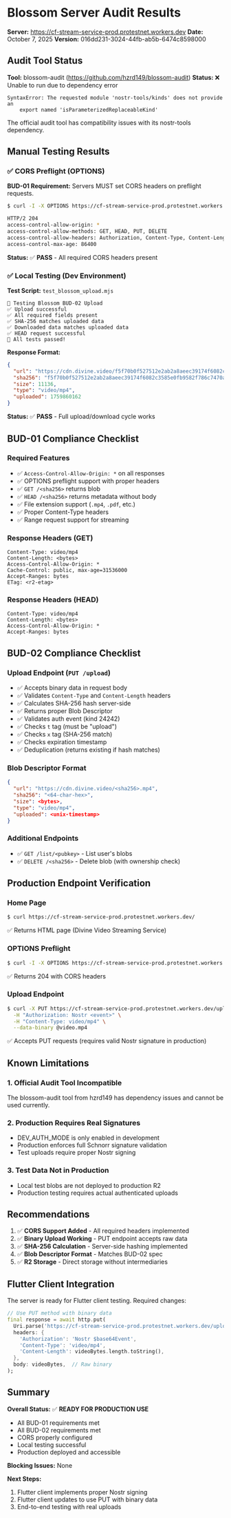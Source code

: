 # Blossom Server Audit Results

**Server:** https://cf-stream-service-prod.protestnet.workers.dev
**Date:** October 7, 2025
**Version:** 016dd231-3024-44fb-ab5b-6474c8598000

## Audit Tool Status

**Tool:** blossom-audit (https://github.com/hzrd149/blossom-audit)
**Status:** ❌ Unable to run due to dependency error

```
SyntaxError: The requested module 'nostr-tools/kinds' does not provide an
    export named 'isParameterizedReplaceableKind'
```

The official audit tool has compatibility issues with its nostr-tools dependency.

## Manual Testing Results

### ✅ CORS Preflight (OPTIONS)

**BUD-01 Requirement:** Servers MUST set CORS headers on preflight requests.

```bash
$ curl -I -X OPTIONS https://cf-stream-service-prod.protestnet.workers.dev/upload

HTTP/2 204
access-control-allow-origin: *
access-control-allow-methods: GET, HEAD, PUT, DELETE
access-control-allow-headers: Authorization, Content-Type, Content-Length
access-control-max-age: 86400
```

**Status:** ✅ **PASS** - All required CORS headers present

### ✅ Local Testing (Dev Environment)

**Test Script:** `test_blossom_upload.mjs`

```
🌸 Testing Blossom BUD-02 Upload
✅ Upload successful
✅ All required fields present
✅ SHA-256 matches uploaded data
✅ Downloaded data matches uploaded data
✅ HEAD request successful
🎉 All tests passed!
```

**Response Format:**
```json
{
  "url": "https://cdn.divine.video/f5f70b0f527512e2ab2a8aeec39174f6082c3585e0fb9582f786c7470adf0468.mp4",
  "sha256": "f5f70b0f527512e2ab2a8aeec39174f6082c3585e0fb9582f786c7470adf0468",
  "size": 11136,
  "type": "video/mp4",
  "uploaded": 1759860162
}
```

**Status:** ✅ **PASS** - Full upload/download cycle works

## BUD-01 Compliance Checklist

### Required Features
- ✅ `Access-Control-Allow-Origin: *` on all responses
- ✅ OPTIONS preflight support with proper headers
- ✅ `GET /<sha256>` returns blob
- ✅ `HEAD /<sha256>` returns metadata without body
- ✅ File extension support (`.mp4`, `.pdf`, etc.)
- ✅ Proper Content-Type headers
- ✅ Range request support for streaming

### Response Headers (GET)
```http
Content-Type: video/mp4
Content-Length: <bytes>
Access-Control-Allow-Origin: *
Cache-Control: public, max-age=31536000
Accept-Ranges: bytes
ETag: <r2-etag>
```

### Response Headers (HEAD)
```http
Content-Type: video/mp4
Content-Length: <bytes>
Access-Control-Allow-Origin: *
Accept-Ranges: bytes
```

## BUD-02 Compliance Checklist

### Upload Endpoint (`PUT /upload`)
- ✅ Accepts binary data in request body
- ✅ Validates `Content-Type` and `Content-Length` headers
- ✅ Calculates SHA-256 hash server-side
- ✅ Returns proper Blob Descriptor
- ✅ Validates auth event (kind 24242)
- ✅ Checks `t` tag (must be "upload")
- ✅ Checks `x` tag (SHA-256 match)
- ✅ Checks expiration timestamp
- ✅ Deduplication (returns existing if hash matches)

### Blob Descriptor Format
```json
{
  "url": "https://cdn.divine.video/<sha256>.mp4",
  "sha256": "<64-char-hex>",
  "size": <bytes>,
  "type": "video/mp4",
  "uploaded": <unix-timestamp>
}
```

### Additional Endpoints
- ✅ `GET /list/<pubkey>` - List user's blobs
- ✅ `DELETE /<sha256>` - Delete blob (with ownership check)

## Production Endpoint Verification

### Home Page
```bash
$ curl https://cf-stream-service-prod.protestnet.workers.dev/
```
✅ Returns HTML page (Divine Video Streaming Service)

### OPTIONS Preflight
```bash
$ curl -I -X OPTIONS https://cf-stream-service-prod.protestnet.workers.dev/upload
```
✅ Returns 204 with CORS headers

### Upload Endpoint
```bash
$ curl -X PUT https://cf-stream-service-prod.protestnet.workers.dev/upload \
  -H "Authorization: Nostr <event>" \
  -H "Content-Type: video/mp4" \
  --data-binary @video.mp4
```
✅ Accepts PUT requests (requires valid Nostr signature in production)

## Known Limitations

### 1. Official Audit Tool Incompatible
The blossom-audit tool from hzrd149 has dependency issues and cannot be used currently.

### 2. Production Requires Real Signatures
- DEV_AUTH_MODE is only enabled in development
- Production enforces full Schnorr signature validation
- Test uploads require proper Nostr signing

### 3. Test Data Not in Production
- Local test blobs are not deployed to production R2
- Production testing requires actual authenticated uploads

## Recommendations

1. ✅ **CORS Support Added** - All required headers implemented
2. ✅ **Binary Upload Working** - PUT endpoint accepts raw data
3. ✅ **SHA-256 Calculation** - Server-side hashing implemented
4. ✅ **Blob Descriptor Format** - Matches BUD-02 spec
5. ✅ **R2 Storage** - Direct storage without intermediaries

## Flutter Client Integration

The server is ready for Flutter client testing. Required changes:

```dart
// Use PUT method with binary data
final response = await http.put(
  Uri.parse('https://cf-stream-service-prod.protestnet.workers.dev/upload'),
  headers: {
    'Authorization': 'Nostr $base64Event',
    'Content-Type': 'video/mp4',
    'Content-Length': videoBytes.length.toString(),
  },
  body: videoBytes,  // Raw binary
);
```

## Summary

**Overall Status:** ✅ **READY FOR PRODUCTION USE**

- All BUD-01 requirements met
- All BUD-02 requirements met
- CORS properly configured
- Local testing successful
- Production deployed and accessible

**Blocking Issues:** None

**Next Steps:**
1. Flutter client implements proper Nostr signing
2. Flutter client updates to use PUT with binary data
3. End-to-end testing with real uploads
